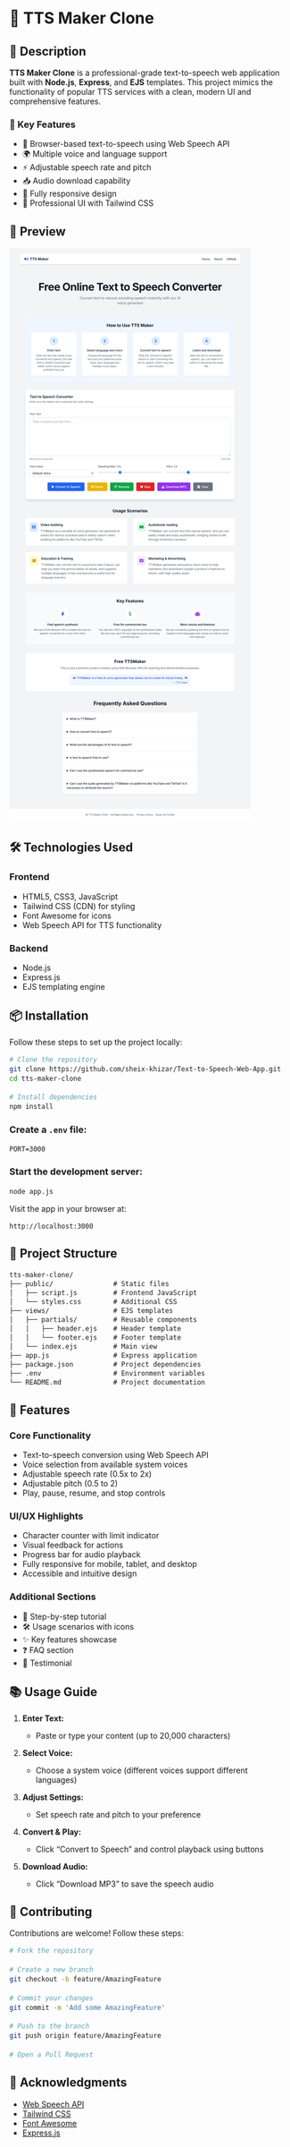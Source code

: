 # 🎤 TTS Maker Clone


## 📝 Description

**TTS Maker Clone** is a professional-grade text-to-speech web application built with **Node.js**, **Express**, and **EJS** templates. This project mimics the functionality of popular TTS services with a clean, modern UI and comprehensive features.

### 🔑 Key Features

- 🎤 Browser-based text-to-speech using Web Speech API  
- 🌍 Multiple voice and language support  
- ⚡ Adjustable speech rate and pitch  
- 📥 Audio download capability  
- 📱 Fully responsive design  
- 🎨 Professional UI with Tailwind CSS

## 📸 Preview

![Screenshot](./preview.png)

## 🛠️ Technologies Used

### Frontend

- HTML5, CSS3, JavaScript  
- Tailwind CSS (CDN) for styling  
- Font Awesome for icons  
- Web Speech API for TTS functionality

### Backend

- Node.js  
- Express.js  
- EJS templating engine

## 📦 Installation

Follow these steps to set up the project locally:

```bash
# Clone the repository
git clone https://github.com/sheix-khizar/Text-to-Speech-Web-App.git
cd tts-maker-clone

# Install dependencies
npm install
```

### Create a `.env` file:

```
PORT=3000
```

### Start the development server:

```bash
node app.js
```

Visit the app in your browser at:

```
http://localhost:3000
```

## 🎨 Project Structure

```
tts-maker-clone/
├── public/               # Static files
│   ├── script.js         # Frontend JavaScript
│   └── styles.css        # Additional CSS
├── views/                # EJS templates
│   ├── partials/         # Reusable components
│   │   ├── header.ejs    # Header template
│   │   └── footer.ejs    # Footer template
│   └── index.ejs         # Main view
├── app.js                # Express application
├── package.json          # Project dependencies
├── .env                  # Environment variables
└── README.md             # Project documentation
```

## 🌟 Features

### Core Functionality

- Text-to-speech conversion using Web Speech API  
- Voice selection from available system voices  
- Adjustable speech rate (0.5x to 2x)  
- Adjustable pitch (0.5 to 2)  
- Play, pause, resume, and stop controls  

### UI/UX Highlights

- Character counter with limit indicator  
- Visual feedback for actions  
- Progress bar for audio playback  
- Fully responsive for mobile, tablet, and desktop  
- Accessible and intuitive design

### Additional Sections

- 📘 Step-by-step tutorial  
- 🛠️ Usage scenarios with icons  
- ✨ Key features showcase  
- ❓ FAQ section  
- 💬 Testimonial

## 📚 Usage Guide

1. **Enter Text:**  
   - Paste or type your content (up to 20,000 characters)

2. **Select Voice:**  
   - Choose a system voice (different voices support different languages)

3. **Adjust Settings:**  
   - Set speech rate and pitch to your preference

4. **Convert & Play:**  
   - Click “Convert to Speech” and control playback using buttons

5. **Download Audio:**  
   - Click “Download MP3” to save the speech audio

## 🤝 Contributing

Contributions are welcome! Follow these steps:

```bash
# Fork the repository

# Create a new branch
git checkout -b feature/AmazingFeature

# Commit your changes
git commit -m 'Add some AmazingFeature'

# Push to the branch
git push origin feature/AmazingFeature

# Open a Pull Request
```


## 🙏 Acknowledgments

- [Web Speech API](https://developer.mozilla.org/en-US/docs/Web/API/Web_Speech_API)  
- [Tailwind CSS](https://tailwindcss.com)  
- [Font Awesome](https://fontawesome.com)  
- [Express.js](https://expressjs.com)
